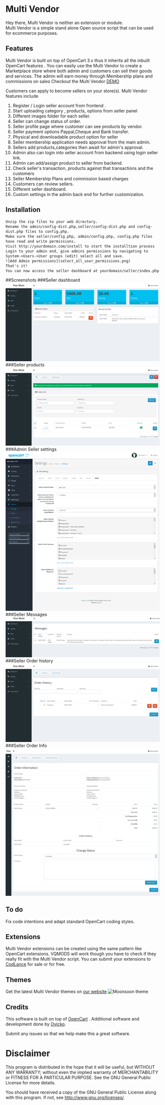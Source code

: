 # Multi Vendor 

Hey there, Multi Vendor is neither an extension or module.  
Multi Vendor is a simple stand alone Open source script that can be used for ecommerce purposes.
## Features
Multi Vendor is built on top of OpenCart 3.x thus it inherits all the inbuilt  OpenCart features .
You can easily use the Multi Vendor to create a Marketplace store where both admin and customers can sell their goods and services.
The admin will earn money through Membership plans and commissions on sales
Checkout the Multi Vendor [DEMO](http://demo.codlance.com)

Customers can apply to become sellers on your store(s).
Multi Vendor features include

1. Register / Login seller account from frontend .
2. Start uploading category , products, options from seller panel
3. Different images folder for each seller.
4. Seller can change status of order.
6. Seller profile page where customer can see products by vendor.
7. Seller payment options Paypal,Cheque and Bank transfer.
8. Physical and downloadable product option for seller
9. Seller membership application needs approval from the main admin.
10. Sellers add products,categories then await for admin's  approval.
11. Admin also can login into seller account from backend using login seller link.
12. Admin can add/assign product to seller from backend.
13. Check seller's transaction, products against that transactions and the customers
14. Seller  Membership Plans and commission based charges
15. Customers can review sellers.
16. Different seller dashboard.
27. Custom settings in the admin back end for further customization.


## Installation
    Unzip the zip files to your web directory.  
    Rename the admin/config-dist.php,seller/config-dist.php and config-dist.php files to config.php.  
    Make sure the seller/config.php, admin/config.php, config.php files have read and write permissions.  
    Visit http://yourdomain.com/install to start the installtion process  
    Login to your admin end, give admins permissions by navigating to System->Users->User groups (edit) select all and save. 
    ![Add Admin permissions](select_all_user_permissions.png) 
	That's it!  
	You can now access the seller dashboard at yourdomain/seller/index.php  
  
##Screenshots 
###Seller  dashboard  
![Seller Dashboard](screenshots/SellerDashboard.png)
###Seller  products  
![Seller Products](screenshots/seler%20Products.png)
###Admin Seller settings  
![Seller Products](screenshots/adminSettings.png)
###Seller Messages
![Seller Products](screenshots/SELLERMessages.png)
###Seller  Order history  
![Seller Products](screenshots/SELLER_ORDER_HISTORY.png)
###Seller  Order  Info 
![Seller Products](screenshots/ORDER_INFO.png)
## To do
Fix code intentions and adapt standard OpenCart coding styles.
## Extensions
Multi Vendor extensions can be created using the same pattern like OpenCart extensions.
VQMODS will work though you have to check if they really fit with the Multi Vendor script.
You can submit your extensions to [CodLance](https://codlance.com) for sale or for free.
## Themes
Get the latest Multi Vendor themes on [our website](https://codlance.com)
![Moonsoon theme](multivendor_moonsoon_preview.png)
## Credits
This software is built on top of [OpenCart](http://opencart.com) .
Additional software and development done by [Ovicko](https://ovicko.com).

Submit any issues so that we help make this a great software.
# Disclaimer
This program is distributed in the hope that it will be useful,
but WITHOUT ANY WARRANTY; without even the implied warranty of
MERCHANTABILITY or FITNESS FOR A PARTICULAR PURPOSE. See the
GNU General Public License for more details.

You should have received a copy of the GNU General Public License
 along with this program. If not, see <http://www.gnu.org/licenses/>.
